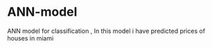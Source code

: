 # ANN-model
ANN model for classification , In this model i have predicted prices of houses in miami
